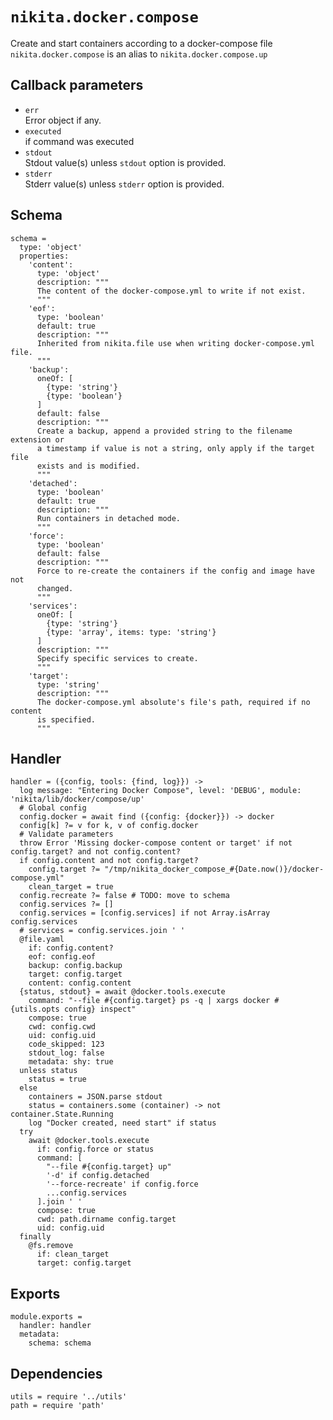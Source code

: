 
# `nikita.docker.compose`

Create and start containers according to a docker-compose file
`nikita.docker.compose` is an alias to `nikita.docker.compose.up`

## Callback parameters

*   `err`   
    Error object if any.   
*   `executed`   
    if command was executed   
*   `stdout`   
    Stdout value(s) unless `stdout` option is provided.   
*   `stderr`   
    Stderr value(s) unless `stderr` option is provided.   

## Schema

    schema =
      type: 'object'
      properties:
        'content':
          type: 'object'
          description: """
          The content of the docker-compose.yml to write if not exist.
          """
        'eof':
          type: 'boolean'
          default: true
          description: """
          Inherited from nikita.file use when writing docker-compose.yml file.
          """
        'backup':
          oneOf: [
            {type: 'string'}
            {type: 'boolean'}
          ]
          default: false
          description: """
          Create a backup, append a provided string to the filename extension or
          a timestamp if value is not a string, only apply if the target file
          exists and is modified.
          """
        'detached':
          type: 'boolean'
          default: true
          description: """
          Run containers in detached mode.
          """
        'force':
          type: 'boolean'
          default: false
          description: """
          Force to re-create the containers if the config and image have not
          changed.
          """
        'services':
          oneOf: [
            {type: 'string'}
            {type: 'array', items: type: 'string'}
          ]
          description: """
          Specify specific services to create.
          """
        'target':
          type: 'string'
          description: """
          The docker-compose.yml absolute's file's path, required if no content
          is specified.
          """

## Handler

    handler = ({config, tools: {find, log}}) ->
      log message: "Entering Docker Compose", level: 'DEBUG', module: 'nikita/lib/docker/compose/up'
      # Global config
      config.docker = await find ({config: {docker}}) -> docker
      config[k] ?= v for k, v of config.docker
      # Validate parameters
      throw Error 'Missing docker-compose content or target' if not config.target? and not config.content?
      if config.content and not config.target?
        config.target ?= "/tmp/nikita_docker_compose_#{Date.now()}/docker-compose.yml"
        clean_target = true
      config.recreate ?= false # TODO: move to schema
      config.services ?= []
      config.services = [config.services] if not Array.isArray config.services
      # services = config.services.join ' '
      @file.yaml
        if: config.content?
        eof: config.eof
        backup: config.backup
        target: config.target
        content: config.content
      {status, stdout} = await @docker.tools.execute
        command: "--file #{config.target} ps -q | xargs docker #{utils.opts config} inspect"
        compose: true
        cwd: config.cwd
        uid: config.uid
        code_skipped: 123
        stdout_log: false
        metadata: shy: true
      unless status
        status = true
      else
        containers = JSON.parse stdout
        status = containers.some (container) -> not container.State.Running
        log "Docker created, need start" if status
      try
        await @docker.tools.execute
          if: config.force or status
          command: [
            "--file #{config.target} up"
            '-d' if config.detached
            '--force-recreate' if config.force
            ...config.services
          ].join ' '
          compose: true
          cwd: path.dirname config.target
          uid: config.uid
      finally
        @fs.remove
          if: clean_target
          target: config.target

## Exports

    module.exports =
      handler: handler
      metadata:
        schema: schema

## Dependencies

    utils = require '../utils'
    path = require 'path'

